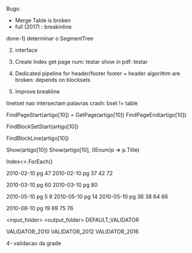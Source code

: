 Bugs:

* Merge Table is broken
* full (2017) : breakinline

done-1) determinar o SegmentTree

2) interface

1) Create Index
get page num: testar
show in pdf: testar

2) Dedicated pipeline for header/footer
footer + header algorithm are broken: depends on blocksets

3) Improve breakline

linetset nao intersectam palavras
crash: bset != table

FindPageStart(artigo[10]) = GetPage(artigo[10])
FindPageEnd(artigo[10])

FindBlockSetStart(artigo[10])

FindBlockLine(artigo[10])

Show(artigo[10])
Show(artigo[10], (IEnum<TextStructure>)p => p.Title)

Index<>.ForEach()


2010-02-10 pg 47
2010-02-10 pg 37 42 72

2010-03-10 pg 60
2010-03-10 pg 80

2010-05-10 pg 5 9 
2010-05-10 pg 14
2010-05-10 pg 36 38 64 66

2010-08-10 pg 19 69 75 76


<input_folder>  <output_folder>   DEFAULT_VALIDATOR



VALIDATOR_2010
VALIDATOR_2012
VALIDATOR_2016




4- validacao da grade

